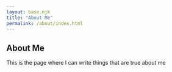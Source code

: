 ```yaml
---
layout: base.njk
title: "About Me"
permalink: /about/index.html
---
```


## About Me

This is the page where I can write things that are true about me